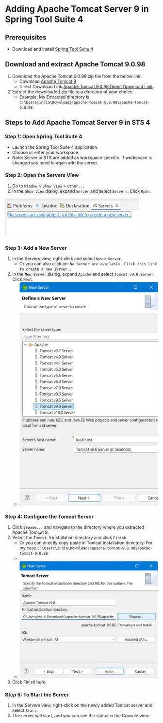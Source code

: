 # Adding Apache Tomcat Server 9 in Spring Tool Suite 4

## Prerequisites
- Download and install [Spring Tool Suite 4](https://spring.io/tools)

## Download and extract Apache Tomcat 9.0.98
1. Download the Apache Tomcat 9.0.98 zip file from the below link.
    - Download [Apache Tomcat 9](http://tomcat.apache.org/download-90.cgi)
    - Direct Download Link [Apache Tomcat 9.0.98 Direct Download Link](https://dlcdn.apache.org/tomcat/tomcat-9/v9.0.98/bin/apache-tomcat-9.0.98.zip)
2. Extract the downloaded zip file to a directory of your choice.
    - Example: My Extracted directory is `C:\Users\india\Downloads\apache-tomcat-9.0.98\apache-tomcat-9.0.98`

## Steps to Add Apache Tomcat Server 9 in STS 4

### Step 1: Open Spring Tool Suite 4
- Launch the Spring Tool Suite 4 application.
- Choose or enter your workspace.
- Note: Server in STS are added as workspace specific. if workspace is changed you need to again add the server.

### Step 2: Open the Servers View
1. Go to `Window` > `Show View` > `Other...`
2. In the `Show View` dialog, expand `Server` and select `Servers`. Click `Open`.

![Open Servers View](images/1AddServer.png)

### Step 3: Add a New Server
1. In the Servers view, right-click and select `New` > `Server`.
    - Or you can also click on: `No Server are available. Click this link to create a new server..`
2. In the `New Server` dialog, expand `Apache` and select `Tomcat v9.0 Server`. Click `Next`.
    - ![Add New Server](images/2NewServer.png)

### Step 4: Configure the Tomcat Server
1. Click `Browse...` and navigate to the directory where you extracted Apache Tomcat 9.
2. Select the `Tomcat 9` installation directory and click `Finish`.
    - Or you can directly copy paste in  Tomcat installation directory: For my case `C:\Users\india\Downloads\apache-tomcat-9.0.98\apache-tomcat-9.0.98`
    - 
    - ![Configure Tomcat Server](images/3Tomcat9.png)
3. Click Finish here.

### Step 5: To Start the Server
1. In the Servers view, right-click on the newly added Tomcat server and select `Start`.
2. The server will start, and you can see the status in the Console view.
